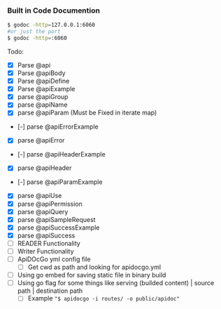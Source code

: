 ### Built in Code Documention
```sh
$ godoc -http=127.0.0.1:6060 
#or just the port 
$ godoc -http=:6060
```

Todo:
- [X] Parse @api
- [X] Parse @apiBody
- [X] Parse @apiDefine
- [X] Parse @apiExample
- [X] parse @apiGroup
- [X] parse @apiName
- [X] parse @apiParam (Must be Fixed in iterate map)
- [-] parse @apiErrorExample
- [X] parse @apiError
- [-] parse @apiHeaderExample
- [X] parse @apiHeader
- [-] parse @apiParamExample
- [X] parse @apiUse
- [X] parse @apiPermission
- [X] parse @apiQuery
- [X] parse @apiSampleRequest
- [X] parse @apiSuccessExample
- [X] parse @apiSuccess
- [ ] READER Functionality
- [ ] Writer Functionality
- [ ] ApiDOcGo yml config file
    - [ ] Get cwd as path and looking for apidocgo.yml
- [ ] Using go embed for saving static file in binary build
- [ ] Using go flag for some things like serving (builded content) | source path | destination path
    - [ ] Example `"$ apidocgo -i routes/ -o public/apidoc"`